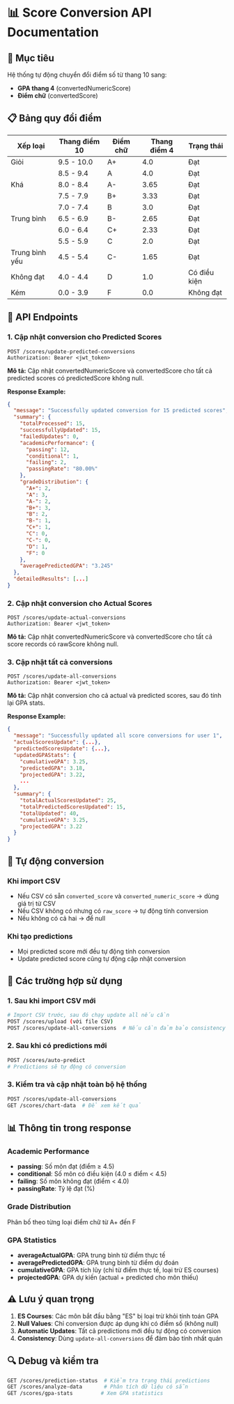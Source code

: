# 📊 Score Conversion API Documentation

## 🎯 Mục tiêu
Hệ thống tự động chuyển đổi điểm số từ thang 10 sang:
- **GPA thang 4** (convertedNumericScore)  
- **Điểm chữ** (convertedScore)

## 📋 Bảng quy đổi điểm
| Xếp loại | Thang điểm 10 | Điểm chữ | Thang điểm 4 | Trạng thái |
|----------|---------------|----------|--------------|------------|
| Giỏi | 9.5 - 10.0 | A+ | 4.0 | Đạt |
| | 8.5 - 9.4 | A | 4.0 | Đạt |
| Khá | 8.0 - 8.4 | A- | 3.65 | Đạt |
| | 7.5 - 7.9 | B+ | 3.33 | Đạt |
| | 7.0 - 7.4 | B | 3.0 | Đạt |
| Trung bình | 6.5 - 6.9 | B- | 2.65 | Đạt |
| | 6.0 - 6.4 | C+ | 2.33 | Đạt |
| | 5.5 - 5.9 | C | 2.0 | Đạt |
| Trung bình yếu | 4.5 - 5.4 | C- | 1.65 | Đạt |
| Không đạt | 4.0 - 4.4 | D | 1.0 | Có điều kiện |
| Kém | 0.0 - 3.9 | F | 0.0 | Không đạt |

## 🚀 API Endpoints

### 1. Cập nhật conversion cho Predicted Scores
```http
POST /scores/update-predicted-conversions
Authorization: Bearer <jwt_token>
```

**Mô tả:** Cập nhật convertedNumericScore và convertedScore cho tất cả predicted scores có predictedScore không null.

**Response Example:**
```json
{
  "message": "Successfully updated conversion for 15 predicted scores",
  "summary": {
    "totalProcessed": 15,
    "successfullyUpdated": 15,
    "failedUpdates": 0,
    "academicPerformance": {
      "passing": 12,
      "conditional": 1,
      "failing": 2,
      "passingRate": "80.00%"
    },
    "gradeDistribution": {
      "A+": 2,
      "A": 3,
      "A-": 2,
      "B+": 3,
      "B": 2,
      "B-": 1,
      "C+": 1,
      "C": 0,
      "C-": 0,
      "D": 1,
      "F": 0
    },
    "averagePredictedGPA": "3.245"
  },
  "detailedResults": [...]
}
```

### 2. Cập nhật conversion cho Actual Scores
```http
POST /scores/update-actual-conversions
Authorization: Bearer <jwt_token>
```

**Mô tả:** Cập nhật convertedNumericScore và convertedScore cho tất cả score records có rawScore không null.

### 3. Cập nhật tất cả conversions
```http
POST /scores/update-all-conversions
Authorization: Bearer <jwt_token>
```

**Mô tả:** Cập nhật conversion cho cả actual và predicted scores, sau đó tính lại GPA stats.

**Response Example:**
```json
{
  "message": "Successfully updated all score conversions for user 1",
  "actualScoresUpdate": {...},
  "predictedScoresUpdate": {...},
  "updatedGPAStats": {
    "cumulativeGPA": 3.25,
    "predictedGPA": 3.18,
    "projectedGPA": 3.22,
    ...
  },
  "summary": {
    "totalActualScoresUpdated": 25,
    "totalPredictedScoresUpdated": 15,
    "totalUpdated": 40,
    "cumulativeGPA": 3.25,
    "projectedGPA": 3.22
  }
}
```

## 🔄 Tự động conversion

### Khi import CSV
- Nếu CSV có sẵn `converted_score` và `converted_numeric_score` → dùng giá trị từ CSV
- Nếu CSV không có nhưng có `raw_score` → tự động tính conversion
- Nếu không có cả hai → để null

### Khi tạo predictions
- Mọi predicted score mới đều tự động tính conversion
- Update predicted score cũng tự động cập nhật conversion

## 🎯 Các trường hợp sử dụng

### 1. Sau khi import CSV mới
```bash
# Import CSV trước, sau đó chạy update all nếu cần
POST /scores/upload (với file CSV)
POST /scores/update-all-conversions  # Nếu cần đảm bảo consistency
```

### 2. Sau khi có predictions mới
```bash
POST /scores/auto-predict
# Predictions sẽ tự động có conversion
```

### 3. Kiểm tra và cập nhật toàn bộ hệ thống
```bash
POST /scores/update-all-conversions
GET /scores/chart-data  # Để xem kết quả
```

## 📊 Thông tin trong response

### Academic Performance
- **passing**: Số môn đạt (điểm ≥ 4.5)
- **conditional**: Số môn có điều kiện (4.0 ≤ điểm < 4.5)
- **failing**: Số môn không đạt (điểm < 4.0)
- **passingRate**: Tỷ lệ đạt (%)

### Grade Distribution
Phân bố theo từng loại điểm chữ từ A+ đến F

### GPA Statistics
- **averageActualGPA**: GPA trung bình từ điểm thực tế
- **averagePredictedGPA**: GPA trung bình từ điểm dự đoán
- **cumulativeGPA**: GPA tích lũy (chỉ từ điểm thực tế, loại trừ ES courses)
- **projectedGPA**: GPA dự kiến (actual + predicted cho môn thiếu)

## ⚠️ Lưu ý quan trọng

1. **ES Courses**: Các môn bắt đầu bằng "ES" bị loại trừ khỏi tính toán GPA
2. **Null Values**: Chỉ conversion được áp dụng khi có điểm số (không null)
3. **Automatic Updates**: Tất cả predictions mới đều tự động có conversion
4. **Consistency**: Dùng `update-all-conversions` để đảm bảo tính nhất quán

## 🔍 Debug và kiểm tra

```bash
GET /scores/prediction-status  # Kiểm tra trạng thái predictions
GET /scores/analyze-data       # Phân tích dữ liệu có sẵn
GET /scores/gpa-stats         # Xem GPA statistics
```
